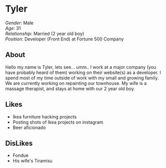 Tyler
===================
  
*Gender*: Male  
*Age*: 31  
*Relationship*: Married (2 year old boy)  
*Position*: Developer (Front End) at Fortune 500 Company  


About
------
Hello my name is Tyler, lets see... umm.. I work at a major company (you have probably heard of them) working on their website(s) as a developer. I spend most of my time outside of work with my small and growing family. We are currently working on repainting our townhouse. My wife is a massage therapist, and stays at home with our 2 year old boy.  

Likes
------
+ Ikea furniture hacking projects
+ Posting shots of Ikea projects on instagram
+ Beer aficionado 
  
DisLikes
---------
+ Fondue
+ His wife's Tiramisu
